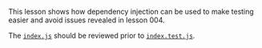 This lesson shows how dependency injection can be used to make testing easier
and avoid issues revealed in lesson 004.

The [`index.js`](./index.js) should be reviewed prior to
[`index.test.js`](./index.test.js).
